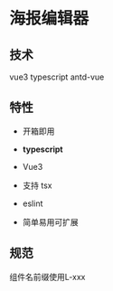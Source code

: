 # 海报编辑器

## 技术
 vue3
 typescript
 antd-vue
 

## 特性
* 开箱即用

* **typescript** 
* Vue3
* 支持 tsx
* eslint
* 简单易用可扩展

## 规范
组件名前缀使用L-xxx
